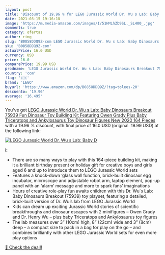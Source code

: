 ```yaml
---
layout: post
title: 'Discount of 19.96 % for LEGO Jurassic World Dr. Wu s Lab: Baby D'
date: 2021-03-15 19:16:18
image: 'https://m.media-amazon.com/images/I/51HMLhZb9SL._SL400_.jpg'
comments: true
category: ofertas
author: ring
slug: 'B0858DDQ9Z-com LEGO Jurassic World Dr. Wu s Lab: Baby Dinosaurs Breakout...'
sku: 'B0858DDQ9Z-com'
actualPrice: 16.0 USD
currency: USD
price: 16.0
comparePrice: 19.99 USD
prodname: 'LEGO Jurassic World Dr. Wu s Lab: Baby Dinosaurs Breakout 75939 Fun Dinosaur Toy Building Kit  Featuring Owen Grady  Plus Baby Triceratops and Ankylosaurus Toy Dinosaur Figures  New 2020  164 Pieces '
country: 'com'
flag: '🇺🇸'
brand: 'LEGO'
buyurl: 'https://www.amazon.com/dp/B0858DDQ9Z/?tag=tolees-20'
descuento: '19.96'
average: '16.495'
---
```


You've got [LEGO Jurassic World Dr. Wu s Lab: Baby Dinosaurs Breakout 75939 Fun Dinosaur Toy Building Kit  Featuring Owen Grady  Plus Baby Triceratops and Ankylosaurus Toy Dinosaur Figures  New 2020  164 Pieces ](https://www.amazon.com/dp/B0858DDQ9Z/?tag=tolees-20) with a  19.96 % discount, with final price of 16.0 USD (original: 19.99 USD) at the following link:

[![LEGO Jurassic World Dr. Wu s Lab: Baby D](https://m.media-amazon.com/images/I/51HMLhZb9SL._SL400_.jpg)](https://www.amazon.com/dp/B0858DDQ9Z/?tag=tolees-20)

ℹ️:

- There are so many ways to play with this 164-piece building kit, making it a brilliant birthday present or holiday gift for creative boys and girls aged 6 and up to introduce them to LEGO Jurassic World sets
- Features a knock-down ‘glass wall function, brick-built dinosaur egg incubator, microscope and adjustable robot arm, laptop element, pop-up panel with an ‘alarm’ message and more to spark fans’ imaginations
- Hours of creative role-play fun awaits children with this Dr. Wu´s Lab: Baby Dinosaurs Breakout (75939) toy playset, featuring a detailed, brick-built version of Dr. Wu’s lab from LEGO Jurassic World
- Kids can dream up exciting Jurassic World stories of scientific breakthroughs and dinosaur escapes with 2 minifigures – Owen Grady and Dr. Henry Wu – plus baby Triceratops and Ankylosaurus toy figures
- The lab measures over 3” (10cm) high, 8” (22cm) wide and 3” (8cm) deep – a compact size to pack in a bag for play on the go – and combines brilliantly with other LEGO Jurassic World sets for even more play options

[🛒 Check the deal!!](https://www.amazon.com/dp/B0858DDQ9Z/?tag=tolees-20)
